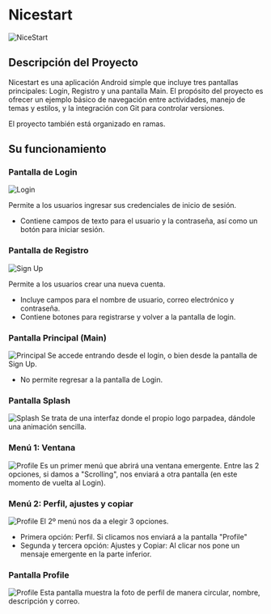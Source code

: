 # Nicestart
![NiceStart](imagenes/logo.png "Logo")

## Descripción del Proyecto
Nicestart es una aplicación Android simple que incluye tres pantallas principales: Login, Registro y una pantalla Main. El propósito del proyecto es ofrecer un ejemplo básico de navegación entre actividades, manejo de temas y estilos, y la integración con Git para controlar versiones.

El proyecto también está organizado en ramas.

## Su funcionamiento

### Pantalla de Login
![Login](imagenes/login.png "Pantalla de Login")

Permite a los usuarios ingresar sus credenciales de inicio de sesión.
- Contiene campos de texto para el usuario y la contraseña, así como un botón para iniciar sesión.



### Pantalla de Registro
![Sign Up](imagenes/signup.png "Pantalla de Registro")

Permite a los usuarios crear una nueva cuenta.
- Incluye campos para el nombre de usuario, correo electrónico y contraseña.
- Contiene botones para registrarse y volver a la pantalla de login.



### Pantalla Principal (Main)
![Principal](imagenes/inicio.png "Pantalla Principal")
Se accede entrando desde el login, o bien desde la pantalla de Sign Up.
- No permite regresar a la pantalla de Login.



### Pantalla Splash
![Splash](imagenes/splash.png "Pantalla de Carga")
Se trata de una interfaz donde el propio logo parpadea, dándole una animación sencilla.



### Menú 1: Ventana
![Profile](imagenes/menuuno.png "Menu del Perfil")
Es un primer menú que abrirá una ventana emergente. Entre las 2 opciones, si damos a "Scrolling", nos enviará a otra pantalla (en este momento de vuelta al Login).



### Menú 2: Perfil, ajustes y copiar
![Profile](imagenes/menudos.png "Menu del Perfil")
El 2º menú nos da a elegir 3 opciones.
- Primera opción: Perfil. Si clicamos nos enviará a la pantalla "Profile"
- Segunda y tercera opción: Ajustes y Copiar: Al clicar nos pone un mensaje emergente en la parte inferior.



### Pantalla Profile
![Profile](imagenes/perfil.png "Menu del Perfil")
Esta pantalla muestra la foto de perfil de manera circular, nombre, descripción y correo.



